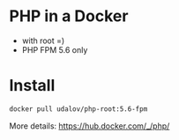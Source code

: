 # PHP in a Docker

* with root =)
* PHP FPM 5.6 only

# Install

```bash
docker pull udalov/php-root:5.6-fpm
```

More details: https://hub.docker.com/_/php/
